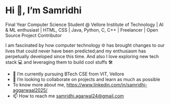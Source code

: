 # Hi 👋,  I’m Samridhi


Final Year Computer Science Student @ Vellore Institute of Technology | AI & ML enthusiast | HTML, CSS | Java, Python, C, C++ | Freelancer | Open Source Project Contributor

I am fascinated by how computer technology 🌐 has brought changes to our lives that could never have been predicted;and my enthusiasm has perpetually developed since this time. And also I love exploring new tech stack 💻 and leveraging them to build cool stuffs 🛠️

- 🌱 I’m currently pursuing BTech CSE from VIT, Vellore
- 💞️ I’m looking to collaborate on projects and learn as much as possible
- To know more about me, https://www.linkedin.com/in/samridhi-aggarwaal2025/
- 📫 How to reach me samridhi.agarwal24@gmail.com

